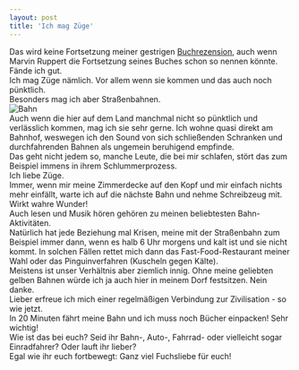 ```yaml
---
layout: post
title: 'Ich mag Züge'
---
```


Das wird keine Fortsetzung meiner gestrigen [Buchrezension](http://fuchsgehtum.de/fuchslekt%C3%BCre-ich-mag-regen/), auch wenn Marvin Ruppert die Fortsetzung seines Buches schon so nennen könnte. Fände ich gut.  
Ich mag Züge nämlich. Vor allem wenn sie kommen und das auch noch pünktlich.  
Besonders mag ich aber Straßenbahnen.  
![Bahn](http://farm4.staticflickr.com/3691/12502976925_4a27518ac2_c.jpg)  
Auch wenn die hier auf dem Land manchmal nicht so pünktlich und verlässlich kommen, mag ich sie sehr gerne. Ich wohne quasi direkt am Bahnhof, weswegen ich den Sound von sich schließenden Schranken und durchfahrenden Bahnen als ungemein beruhigend empfinde.  
Das geht nicht jedem so, manche Leute, die bei mir schlafen, stört das zum Beispiel immens in ihrem Schlummerprozess.  
Ich liebe Züge.  
Immer, wenn mir meine Zimmerdecke auf den Kopf und mir einfach nichts mehr einfällt, warte ich auf die nächste Bahn und nehme Schreibzeug mit.  
Wirkt wahre Wunder!  
Auch lesen und Musik hören gehören zu meinen beliebtesten Bahn-Aktivitäten.  
Natürlich hat jede Beziehung mal Krisen, meine mit der Straßenbahn zum Beispiel immer dann, wenn es halb 6 Uhr morgens und kalt ist und sie nicht kommt. In solchen Fällen rettet mich dann das Fast-Food-Restaurant meiner Wahl oder das Pinguinverfahren (Kuscheln gegen Kälte).  
Meistens ist unser Verhältnis aber ziemlich innig. Ohne meine geliebten gelben Bahnen würde ich ja auch hier in meinem Dorf festsitzen. Nein danke.  
Lieber erfreue ich mich einer regelmäßigen Verbindung zur Zivilisation - so wie jetzt.  
In 20 Minuten fährt meine Bahn und ich muss noch Bücher einpacken! Sehr wichtig!  
Wie ist das bei euch? Seid ihr Bahn-, Auto-, Fahrrad- oder vielleicht sogar Einradfahrer? Oder lauft ihr lieber?  
Egal wie ihr euch fortbewegt: Ganz viel Fuchsliebe für euch!